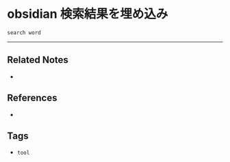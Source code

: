 # obsidian 検索結果を埋め込み
```query
search word
```

---
## Related Notes
- 

## References
- 

## Tags
- `tool` 